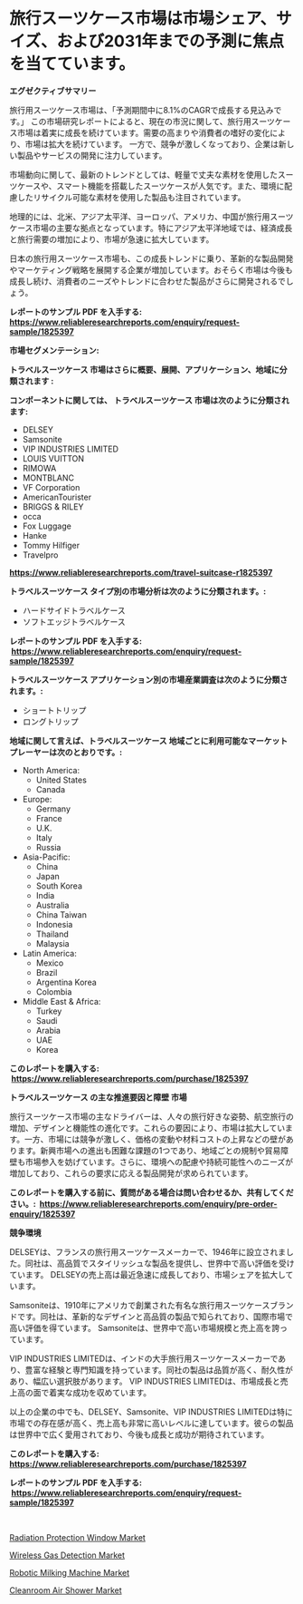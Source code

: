 <p><h1>旅行スーツケース市場は市場シェア、サイズ、および2031年までの予測に焦点を当てています。</h1></p><p><strong>エグゼクティブサマリー</strong></p>
<p><p>旅行用スーツケース市場は、「予測期間中に8.1%のCAGRで成長する見込みです。」 この市場研究レポートによると、現在の市況に関して、旅行用スーツケース市場は着実に成長を続けています。需要の高まりや消費者の嗜好の変化により、市場は拡大を続けています。 一方で、競争が激しくなっており、企業は新しい製品やサービスの開発に注力しています。</p><p>市場動向に関して、最新のトレンドとしては、軽量で丈夫な素材を使用したスーツケースや、スマート機能を搭載したスーツケースが人気です。また、環境に配慮したリサイクル可能な素材を使用した製品も注目されています。</p><p>地理的には、北米、アジア太平洋、ヨーロッパ、アメリカ、中国が旅行用スーツケース市場の主要な拠点となっています。特にアジア太平洋地域では、経済成長と旅行需要の増加により、市場が急速に拡大しています。</p><p>日本の旅行用スーツケース市場も、この成長トレンドに乗り、革新的な製品開発やマーケティング戦略を展開する企業が増加しています。おそらく市場は今後も成長し続け、消費者のニーズやトレンドに合わせた製品がさらに開発されるでしょう。</p></p>
<p><strong>レポートのサンプル PDF を入手する: <a href="https://www.reliableresearchreports.com/enquiry/request-sample/1825397">https://www.reliableresearchreports.com/enquiry/request-sample/1825397</a></strong></p>
<p><strong>市場セグメンテーション:</strong></p>
<p><strong> トラベルスーツケース 市場はさらに概要、展開、アプリケーション、地域に分類されます :</strong></p>
<p><strong>コンポーネントに関しては、 トラベルスーツケース 市場は次のように分類されます: &nbsp;</strong></p>
<p><ul><li>DELSEY</li><li>Samsonite</li><li>VIP INDUSTRIES LIMITED</li><li>LOUIS VUITTON</li><li>RIMOWA</li><li>MONTBLANC</li><li>VF Corporation</li><li>AmericanTourister</li><li>BRIGGS & RILEY</li><li>occa</li><li>Fox Luggage</li><li>Hanke</li><li>Tommy Hilfiger</li><li>Travelpro</li></ul></p>
<p><strong><a href="https://www.reliableresearchreports.com/travel-suitcase-r1825397">https://www.reliableresearchreports.com/travel-suitcase-r1825397</a></strong></p>
<p><strong> トラベルスーツケース タイプ別の市場分析は次のように分類されます。:</strong></p>
<p><ul><li>ハードサイドトラベルケース</li><li>ソフトエッジトラベルケース</li></ul></p>
<p><strong>レポートのサンプル PDF を入手する: &nbsp;<a href="https://www.reliableresearchreports.com/enquiry/request-sample/1825397">https://www.reliableresearchreports.com/enquiry/request-sample/1825397</a></strong></p>
<p><strong> トラベルスーツケース アプリケーション別の市場産業調査は次のように分類されます。:</strong></p>
<p><ul><li>ショートトリップ</li><li>ロングトリップ</li></ul></p>
<p><strong>地域に関して言えば、トラベルスーツケース 地域ごとに利用可能なマーケットプレーヤーは次のとおりです。:</strong></p>
<p><ul>
    <li>
        North America:
        <ul>
            <li>United States</li>
            <li>Canada</li>
        </ul>
    </li>
    <li>
        Europe:
        <ul>
            <li>Germany</li>
            <li>France</li>
            <li>U.K.</li>
            <li>Italy</li>
            <li>Russia</li>
        </ul>
    </li>
    <li>
        Asia-Pacific:
        <ul>
            <li>China</li>
            <li>Japan</li>
            <li>South Korea</li>
            <li>India</li>
            <li>Australia</li>
            <li>China Taiwan</li>
            <li>Indonesia</li>
            <li>Thailand</li>
            <li>Malaysia</li>
        </ul>
    </li>
    <li>
        Latin America:
        <ul>
            <li>Mexico</li>
            <li>Brazil</li>
            <li>Argentina Korea</li>
            <li>Colombia</li>
        </ul>
    </li>
    <li>
        Middle East & Africa:
        <ul>
            <li>Turkey</li>
            <li>Saudi</li>
            <li>Arabia</li>
            <li>UAE</li>
            <li>Korea</li>
        </ul>
    </li>
    </ul></p>
<p><strong>このレポートを購入する: &nbsp;<a href="https://www.reliableresearchreports.com/purchase/1825397">https://www.reliableresearchreports.com/purchase/1825397</a></strong></p>
<p><strong>トラベルスーツケース の主な推進要因と障壁 市場</strong></p>
<p><p>旅行スーツケース市場の主なドライバーは、人々の旅行好きな姿勢、航空旅行の増加、デザインと機能性の進化です。これらの要因により、市場は拡大しています。一方、市場には競争が激しく、価格の変動や材料コストの上昇などの壁があります。新興市場への進出も困難な課題の1つであり、地域ごとの規制や貿易障壁も市場参入を妨げています。さらに、環境への配慮や持続可能性へのニーズが増加しており、これらの要求に応える製品開発が求められています。</p></p>
<p><strong>このレポートを購入する前に、質問がある場合は問い合わせるか、共有してください。:&nbsp; <a href="https://www.reliableresearchreports.com/enquiry/pre-order-enquiry/1825397">https://www.reliableresearchreports.com/enquiry/pre-order-enquiry/1825397</a></strong></p>
<p><strong>競争環境</strong></p>
<p><p>DELSEYは、フランスの旅行用スーツケースメーカーで、1946年に設立されました。同社は、高品質でスタイリッシュな製品を提供し、世界中で高い評価を受けています。 DELSEYの売上高は最近急速に成長しており、市場シェアを拡大しています。</p><p>Samsoniteは、1910年にアメリカで創業された有名な旅行用スーツケースブランドです。同社は、革新的なデザインと高品質の製品で知られており、国際市場で高い評価を得ています。 Samsoniteは、世界中で高い市場規模と売上高を誇っています。</p><p>VIP INDUSTRIES LIMITEDは、インドの大手旅行用スーツケースメーカーであり、豊富な経験と専門知識を持っています。同社の製品は品質が高く、耐久性があり、幅広い選択肢があります。 VIP INDUSTRIES LIMITEDは、市場成長と売上高の面で着実な成功を収めています。</p><p>以上の企業の中でも、DELSEY、Samsonite、VIP INDUSTRIES LIMITEDは特に市場での存在感が高く、売上高も非常に高いレベルに達しています。彼らの製品は世界中で広く愛用されており、今後も成長と成功が期待されています。</p></p>
<p><strong>このレポートを購入する: &nbsp; <a href="https://www.reliableresearchreports.com/purchase/1825397">https://www.reliableresearchreports.com/purchase/1825397</a></strong></p>
<p><strong>レポートのサンプル PDF を入手する: &nbsp;<a href="https://www.reliableresearchreports.com/enquiry/request-sample/1825397">https://www.reliableresearchreports.com/enquiry/request-sample/1825397</a></strong><strong></strong></p>
<p>&nbsp;</p>
<p><p><a href="https://extreme-scabiosa-c81.notion.site/Radiation-Protection-Window-Market-Focuses-on-Market-Share-Size-and-Projected-Forecast-Till-2031-48e03e1ceb454c95bfa5dd56351c8508">Radiation Protection Window Market</a></p><p><a href="https://view.publitas.com/reportprime-1/wireless-gas-detection-market-furnishes-information-on-market-share-market-trends-and-market-growth/">Wireless Gas Detection Market</a></p><p><a href="https://github.com/YashRP12/Market-Research-Report-List-4/blob/main/robotic-milking-machine-market.md">Robotic Milking Machine Market</a></p><p><a href="https://lydian-appliance-61d.notion.site/Cleanroom-Air-Shower-Market-Size-CAGR-Trends-2024-2030-0d3e1022b0b647aa8b02a4594fba3d81">Cleanroom Air Shower Market</a></p></p>